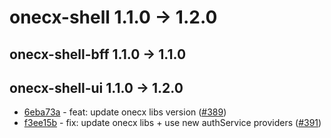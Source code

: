 
# onecx-shell 1.1.0 -> 1.2.0
## onecx-shell-bff 1.1.0 -> 1.1.0
## onecx-shell-ui 1.1.0 -> 1.2.0
* [6eba73a](https://github.com/onecx/onecx-shell-ui/commit/6eba73adb95ff8814433562e16aec85441f07ed9) - feat: update onecx libs version ([#389](https://github.com/onecx/onecx-shell-ui/pull/389))
* [f3ee15b](https://github.com/onecx/onecx-shell-ui/commit/f3ee15b9dda69d91f0565548a379ea2fe5adf773) - fix: update onecx libs + use new authService providers ([#391](https://github.com/onecx/onecx-shell-ui/pull/391))